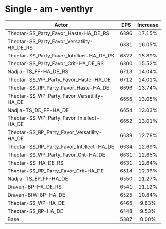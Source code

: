 # Single - am - venthyr
| Actor | DPS | Increase |
|---|:---:|:---:|
|Theotar-SS_Party_Favor_Haste-HA_DE_RS|6896|17.15%|
|Theotar-SS_Party_Favor_Versatility-HA_DE_RS|6831|16.05%|
|Theotar-SS_Party_Favor_Intellect-HA_DE_RS|6822|15.89%|
|Theotar-SS_Party_Favor_Crit-HA_DE_RS|6800|15.52%|
|Nadjia-TS_FF-HA_DE_RS|6713|14.04%|
|Theotar-SS_WP_Party_Favor_Haste-HA_DE|6712|14.01%|
|Theotar-SS_RP_Party_Favor_Haste-HA_DE|6696|13.74%|
|Theotar-SS_WP_Party_Favor_Versatility-HA_DE|6655|13.05%|
|Nadjia-TS_DD_FF-HA_DE|6654|13.03%|
|Theotar-SS_WP_Party_Favor_Intellect-HA_DE|6652|13.01%|
|Theotar-SS_RP_Party_Favor_Versatility-HA_DE|6639|12.78%|
|Theotar-SS_RP_Party_Favor_Intellect-HA_DE|6634|12.69%|
|Theotar-SS_WP_Party_Favor_Crit-HA_DE|6631|12.65%|
|Theotar-SS-HA_DE_RS|6631|12.64%|
|Theotar-SS_RP_Party_Favor_Crit-HA_DE|6614|12.36%|
|Nadjia-TS_EP_FF-HA_DE|6550|11.27%|
|Draven-BP-HA_DE_RS|6541|11.12%|
|Draven-BfW_BP-HA_DE|6525|10.84%|
|Theotar-SS_WP-HA_DE|6465|9.83%|
|Theotar-SS_RP-HA_DE|6448|9.53%|
|Base|5887|0.00%|
